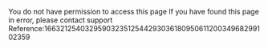 You do not have permission to access this page If you have found this page in error, please contact support Reference:166321254032959032351254429303618095061120034968299102359